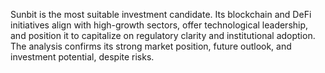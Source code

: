 Sunbit is the most suitable investment candidate. Its blockchain and DeFi initiatives align with high-growth sectors, offer technological leadership, and position it to capitalize on regulatory clarity and institutional adoption. The analysis confirms its strong market position, future outlook, and investment potential, despite risks.